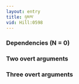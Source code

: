 ```yaml
---
layout: entry
title: ཉམས་
vid: Hill:0598
---
```

### Dependencies (N = 0)


### Two overt arguments


### Three overt arguments

